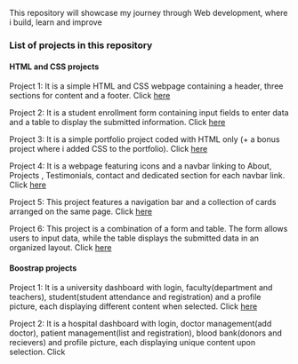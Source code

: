 This repository will showcase my journey through Web development, where i build, learn and improve

### List of projects in this repository

#### HTML and CSS projects

Project 1: It is a simple HTML and CSS webpage containing a header, three sections for content and a footer. Click [here](https://github.com/LetterToSab/CITYCOT-INNOVATION-HUB/tree/main/Html%20%20And%20Css%20Projects/project1) 

Project 2: It is a student enrollment form containing input fields to enter data and a table to display the submitted information. Click [here](https://github.com/LetterToSab/CITYCOT-INNOVATION-HUB/tree/main/Html%20%20And%20Css%20Projects/project2)

Project 3: It is a simple portfolio project coded with HTML only (+ a bonus project where i added CSS to the portfolio). Click [here](https://github.com/LetterToSab/CITYCOT-INNOVATION-HUB/tree/main/Html%20%20And%20Css%20Projects/project3)

Project 4: It is a webpage featuring icons and a navbar linking to About, Projects , Testimonials, contact and dedicated section for each navbar link. Click [here](https://github.com/LetterToSab/CITYCOT-INNOVATION-HUB/tree/main/Html%20%20And%20Css%20Projects/project4)

Project 5: This project features a navigation bar and a collection of cards arranged on the same page. Click [here](https://github.com/LetterToSab/CITYCOT-INNOVATION-HUB/tree/main/Html%20%20And%20Css%20Projects/Project5)

Project 6: This project is a combination of a form and table. The form allows users to input data, while the table displays the submitted data in an organized layout. Click [here](https://github.com/LetterToSab/CITYCOT-INNOVATION-HUB/tree/main/Html%20%20And%20Css%20Projects/Project6)

#### Boostrap projects

Project 1: It is a university dashboard with login, faculty(department and teachers), student(student attendance and registration) and a profile picture, each displaying different content when selected. Click [here](https://github.com/LetterToSab/CITYCOT-INNOVATION-HUB/tree/main/Boostrap/University-dashboard)

Project 2: It is a hospital dashboard with login, doctor management(add doctor), patient management(list and registration), blood bank(donors and recievers) and profile picture, each displaying unique content upon selection. Click

